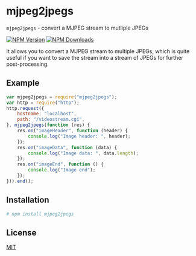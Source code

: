 # mjpeg2jpegs
`mjpeg2jpegs` - convert a MJPEG stream to mutliple JPEGs

[![NPM Version][npm-image]][npm-url]
[![NPM Downloads][downloads-image]][downloads-url]

It allows you to convert a MJPEG stream to multiple JPEGs, which is quite useful if you want to save the stream into a stream of JPEGs for further post-processing.

## Example 

```js
var mjpeg2jpegs = require("mjpeg2jpegs");
var http = require("http");
http.request({
    hostname: "localhost",
    path: "/videostream.cgi",
}, mjpeg2jpegs(function (res) {
    res.on("imageHeader", function (header) {
        console.log("Image header: ", header);
    });
    res.on("imageData", function (data) {
        console.log("Image data: ", data.length);
    });
    res.on("imageEnd", function () {
        console.log("Image end");
    });
})).end();
```

## Installation

```bash
# npm install mjpeg2jpegs
```

## License

[MIT](LICENSE)

[npm-image]: https://img.shields.io/npm/v/mjpeg2jpegs.svg
[npm-url]: https://npmjs.org/package/mjpeg2jpegs
[downloads-image]: https://img.shields.io/npm/dm/mjpeg2jpegs.svg
[downloads-url]: https://npmjs.org/package/mjpeg2jpegs

